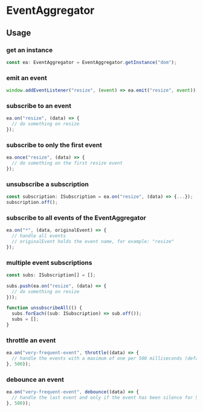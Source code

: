 # EventAggregator

## Usage

### get an instance
```typescript
const ea: EventAggregator = EventAggregator.getInstance("dom");
```

### emit an event
```typescript
window.addEventListener("resize", (event) => ea.emit("resize", event));
```

### subscribe to an event
```typescript
ea.on("resize", (data) => {
  // do something on resize
});
```

### subscribe to only the first event
```typescript
ea.once("resize", (data) => {
  // do something on the first resize event
});
```

### unsubscribe a subscription
```typescript
const subscription: ISubscription = ea.on("resize", (data) => {...});
subscription.off();
```

### subscribe to all events of the EventAggregator
```typescript
ea.on("*", (data, originalEvent) => {
  // handle all events
  // originalEvent holds the event name, for example: "resize"
});
```

### multiple event subscriptions
```typescript
const subs: ISubscription[] = [];

subs.push(ea.on("resize", (data) => {
  // do something on resize
}));

function unsubscribeAll(() {
  subs.forEach((sub: ISubscription) => sub.off());
  subs = [];
}
```

### throttle an event
```typescript
ea.on("very-frequent-event", throttle((data) => {
  // handle the events with a maximum of one per 500 milliseconds (default threshhold is 100 milliseconds)
}, 500));
```

### debounce an event
```typescript
ea.on("very-frequent-event", debounce((data) => {
  // handle the last event and only if the event has been silence for 500 milliseconds (default threshhold is 100 milliseconds)
}, 500));
```
